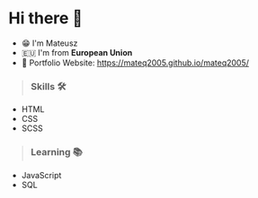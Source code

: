 # Hi there 👋

- 😁 I'm Mateusz
- 🇪🇺 I'm from **European Union**
- 🔗 Portfolio Website: https://mateq2005.github.io/mateq2005/

> ### **Skills** 🛠️
- HTML
- CSS
- SCSS

> ### **Learning** 📚
- JavaScript
- SQL
